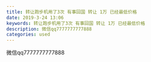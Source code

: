 ```yaml
---
title: 转让跑步机用了3次 有事回国 转让 1万 已经最低价格
date: 2019-3-24 13:06
keywords: 转让跑步机用了3次 有事回国 转让 1万 已经最低价格
description: 微信qq7777777777888
categories: used
---
```

<td class="t_f" id="postmessage_3296550">

微信qq7777777777888<br/>
<img alt="" border="0" class="zoom" data-cf-modified-8b5e4bcc66107c3fd614c5b8-="" file="http://www.flw.ph/data/appbyme/upload/image/201903/24/pPHMtUiYqz5N.jpg" id="aimg_IwI9t" lazyloadthumb="1" onclick="" onmouseover="" src="http://www.flw.ph/data/appbyme/upload/image/201903/24/pPHMtUiYqz5N.jpg"/><br/>
<img alt="" border="0" class="zoom" data-cf-modified-8b5e4bcc66107c3fd614c5b8-="" file="http://www.flw.ph/data/appbyme/upload/image/201903/24/2aGBZdCDcij0.jpg" id="aimg_DZU3g" lazyloadthumb="1" onclick="" onmouseover="" src="http://www.flw.ph/data/appbyme/upload/image/201903/24/2aGBZdCDcij0.jpg"/><br/>
<img alt="" border="0" class="zoom" data-cf-modified-8b5e4bcc66107c3fd614c5b8-="" file="http://www.flw.ph/data/appbyme/upload/image/201903/24/D7rLEv8sQ1Ot.jpg" id="aimg_Ok42J" lazyloadthumb="1" onclick="" onmouseover="" src="http://www.flw.ph/data/appbyme/upload/image/201903/24/D7rLEv8sQ1Ot.jpg"/><br/>
<img alt="" border="0" class="zoom" data-cf-modified-8b5e4bcc66107c3fd614c5b8-="" file="http://www.flw.ph/data/appbyme/upload/image/201903/24/Ky6GNhCc6AVh.jpg" id="aimg_bv48d" lazyloadthumb="1" onclick="" onmouseover="" src="http://www.flw.ph/data/appbyme/upload/image/201903/24/Ky6GNhCc6AVh.jpg"/><br/>
</td>
